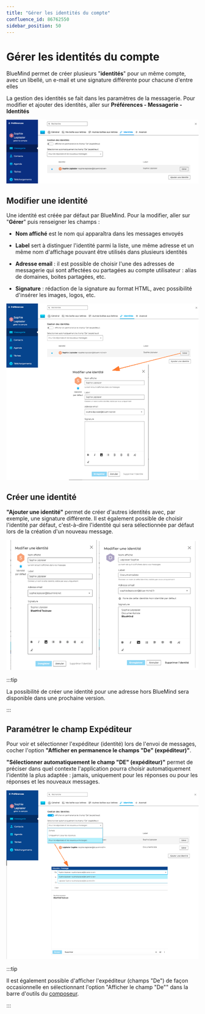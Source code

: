 ```yaml
---
title: "Gérer les identités du compte"
confluence_id: 86762550
sidebar_position: 50
---
```

# Gérer les identités du compte


BlueMind permet de créer plusieurs "**identités**" pour un même compte, avec un libellé, un e-mail et une signature différente pour chacune d'entre elles

La gestion des identités se fait dans les paramètres de la messagerie. Pour modifier et ajouter des identités, aller sur **Préférences - Messagerie - Identités**

![](../../attachments/86762550/86764474.png)


## Modifier une identité

Une identité est créée par défaut par BlueMind. Pour la modifier, aller sur "**Gérer**" puis renseigner les champs : 

- **Nom affiché** est le nom qui apparaîtra dans les messages envoyés

- **Label** sert à distinguer l'identité parmi la liste, une même adresse et un même nom d'affichage pouvant être utilisés dans plusieurs identités

- **Adresse email** : il est possible de choisir l'une des adresses de messagerie qui sont affectées ou partagées au compte utilisateur : alias de domaines, boites partagées, etc.

- **Signature** : rédaction de la signature au format HTML, avec possibilité d'insérer les images, logos, etc.


![](../../attachments/86762550/86764473.png)


## Créer une identité

**"Ajouter une identité"** permet de créer d'autres identités avec, par exemple, une signature différente. Il est également possible de choisir l'identité par défaut, c'est-à-dire l'identité qui sera sélectionnée par défaut lors de la création d'un nouveau message.


![](../../attachments/86762550/86764472.png)


:::tip

La possibilité de créer une identité pour une adresse hors BlueMind sera disponible dans une prochaine version.

:::

## Paramétrer le champ Expéditeur

Pour voir et sélectionner l'expéditeur (identité) lors de l'envoi de messages, cocher l'option **"Afficher en permanence le champs "De" (expéditeur)"**.

**"Sélectionner automatiquement le champ "DE" (expéditeur)"** permet de préciser dans quel contexte l'application pourra choisir automatiquement l'identité la plus adaptée : jamais, uniquement pour les réponses ou pour les réponses et les nouveaux messages.

![](../../attachments/86762550/86764471.png)


:::tip

Il est également possible d'afficher l'expéditeur (champs "De") de façon occasionnelle en sélectionnant l'option "Afficher le champ "De"" dans la barre d'outils du [composeur](/Guide_de_l_utilisateur/La_messagerie_4.7/Envoyer_un_message/).

:::

